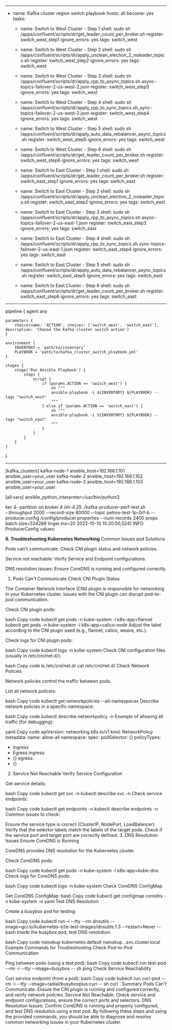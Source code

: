 ---
- name: Kafka cluster region switch playbook
  hosts: all
  become: yes
  tasks:
    - name: Switch to West Cluster - Step 1
      shell: sudo sh /apps/confluent/scripts/dr/get_leader_count_per_broker.sh
      register: switch_west_step1
      ignore_errors: yes
      tags: switch_west

    - name: Switch to West Cluster - Step 2
      shell: sudo sh /apps/confluent/scripts/dr/apply_unclean_election_2_noleader_topics.sh
      register: switch_west_step2
      ignore_errors: yes
      tags: switch_west

    - name: Switch to West Cluster - Step 3
      shell: sudo sh /apps/confluent/scripts/dr/apply_rpp_to_async_topics.sh async-topics-failover-2-us-west-2.json
      register: switch_west_step3
      ignore_errors: yes
      tags: switch_west

    - name: Switch to West Cluster - Step 4
      shell: sudo sh /apps/confluent/scripts/dr/apply_rpp_to_sync_topics.sh_sync-topics-failover-2-us-west-2.json
      register: switch_west_step4
      ignore_errors: yes
      tags: switch_west

    - name: Switch to West Cluster - Step 5
      shell: sudo sh /apps/confluent/scripts/dr/apply_auto_data_rebalancer_async_topics.sh
      register: switch_west_step5
      ignore_errors: yes
      tags: switch_west

    - name: Switch to West Cluster - Step 6
      shell: sudo sh /apps/confluent/scripts/dr/get_leader_count_per_broker.sh
      register: switch_west_step6
      ignore_errors: yes
      tags: switch_west

    - name: Switch to East Cluster - Step 1
      shell: sudo sh /apps/confluent/scripts/dr/get_leader_count_per_broker.sh
      register: switch_east_step1
      ignore_errors: yes
      tags: switch_east

    - name: Switch to East Cluster - Step 2
      shell: sudo sh /apps/confluent/scripts/dr/apply_unclean_election_2_noleader_topics.sh
      register: switch_east_step2
      ignore_errors: yes
      tags: switch_east

    - name: Switch to East Cluster - Step 3
      shell: sudo sh /apps/confluent/scripts/dr/apply_rpp_to_async_topics.sh async-topics-failover-2-us-east-1.json
      register: switch_east_step3
      ignore_errors: yes
      tags: switch_east

    - name: Switch to East Cluster - Step 4
      shell: sudo sh /apps/confluent/scripts/dr/apply_rpp_to_sync_topics.sh sync-topics-failover-2-us-east-1.json
      register: switch_east_step4
      ignore_errors: yes
      tags: switch_east

    - name: Switch to East Cluster - Step 5
      shell: sudo sh /apps/confluent/scripts/dr/apply_auto_data_rebalancer_async_topics.sh
      register: switch_east_step5
      ignore_errors: yes
      tags: switch_east

    - name: Switch to East Cluster - Step 6
      shell: sudo sh /apps/confluent/scripts/dr/get_leader_count_per_broker.sh
      register: switch_east_step6
      ignore_errors: yes
      tags: switch_east
---------

pipeline {
    agent any

    parameters {
        choice(name: 'ACTION', choices: ['switch_west', 'switch_east'], description: 'Choose the Kafka cluster switch action')
    }

    environment {
        INVENTORY = 'path/to/inventory'
        PLAYBOOK = 'path/to/kafka_cluster_switch_playbook.yml'
    }

    stages {
        stage('Run Ansible Playbook') {
            steps {
                script {
                    if (params.ACTION == 'switch_west') {
                        sh """
                        ansible-playbook -i ${INVENTORY} ${PLAYBOOK} --tags "switch_west"
                        """
                    } else if (params.ACTION == 'switch_east') {
                        sh """
                        ansible-playbook -i ${INVENTORY} ${PLAYBOOK} --tags "switch_east"
                        """
                    }
                }
            }
        }
    }
}

----

[kafka_clusters]
kafka-node-1 ansible_host=192.168.1.101 ansible_user=your_user
kafka-node-2 ansible_host=192.168.1.102 ansible_user=your_user
kafka-node-3 ansible_host=192.168.1.103 ansible_user=your_user

[all:vars]
ansible_python_interpreter=/usr/bin/python3





ker 4- partition on broker 4
ish-4.25 ./kafka-producer-perf-test.sh -.throughput 2000 --record-size 80000 --topic petros-test-1p-0rf-b --producer.config /config/producer.properties --num-records 2400
props batch.size=524288 linger.ms=20
2022-10-10 15:20:50,024] INFO ProducerConfig values:


**6. Troubleshooting Kubernetes Networking**
Common Issues and Solutions

Pods can't communicate: Check CNI plugin status and network policies.

Service not reachable: Verify Service and Endpoint configurations.

DNS resolution issues: Ensure CoreDNS is running and configured correctly.


1. Pods Can't Communicate
Check CNI Plugin Status

The Container Network Interface (CNI) plugin is responsible for networking in your Kubernetes cluster. Issues with the CNI plugin can disrupt pod-to-pod communication.

Check CNI plugin pods:

bash
Copy code
kubectl get pods -n kube-system -l k8s-app=flannel
kubectl get pods -n kube-system -l k8s-app=calico-node
Adjust the label according to the CNI plugin used (e.g., flannel, calico, weave, etc.).

Check logs for CNI plugin pods:

bash
Copy code
kubectl logs -n kube-system <cni-pod-name>
Check CNI configuration files (usually in /etc/cni/net.d/):

bash
Copy code
ls /etc/cni/net.d/
cat /etc/cni/net.d/<cni-config-file>
Check Network Policies

Network policies control the traffic between pods.

List all network policies:

bash
Copy code
kubectl get networkpolicies --all-namespaces
Describe network policies in a specific namespace:

bash
Copy code
kubectl describe networkpolicy -n <namespace>
Example of allowing all traffic (for debugging):

yaml
Copy code
apiVersion: networking.k8s.io/v1
kind: NetworkPolicy
metadata:
  name: allow-all
  namespace: <namespace>
spec:
  podSelector: {}
  policyTypes:
  - Ingress
  - Egress
  ingress:
  - {}
  egress:
  - {}
2. Service Not Reachable
Verify Service Configuration

Get service details:

bash
Copy code
kubectl get svc -n <namespace>
kubectl describe svc <service-name> -n <namespace>
Check service endpoints:

bash
Copy code
kubectl get endpoints -n <namespace>
kubectl describe endpoints <service-name> -n <namespace>
Common issues to check:

Ensure the service type is correct (ClusterIP, NodePort, LoadBalancer).
Verify that the selector labels match the labels of the target pods.
Check if the service port and target port are correctly defined.
3. DNS Resolution Issues
Ensure CoreDNS is Running

CoreDNS provides DNS resolution for the Kubernetes cluster.

Check CoreDNS pods:

bash
Copy code
kubectl get pods -n kube-system -l k8s-app=kube-dns
Check logs for CoreDNS pods:

bash
Copy code
kubectl logs -n kube-system <coredns-pod-name>
Check CoreDNS ConfigMap

Get CoreDNS ConfigMap:
bash
Copy code
kubectl get configmap coredns -n kube-system -o yaml
Test DNS Resolution

Create a busybox pod for testing:

bash
Copy code
kubectl run -i --tty --rm dnsutils --image=gcr.io/kubernetes-e2e-test-images/dnsutils:1.3 --restart=Never -- bash
Inside the busybox pod, test DNS resolution:

bash
Copy code
nslookup kubernetes.default
nslookup <service-name>.<namespace>.svc.cluster.local
Example Commands for Troubleshooting
Check Pod-to-Pod Communication

Ping between pods (using a test pod):
bash
Copy code
kubectl run test-pod --rm -i --tty --image=busybox -- sh
ping <target-pod-ip>
Check Service Reachability

Curl service endpoint (from a pod):
bash
Copy code
kubectl run curl-pod --rm -i --tty --image=radial/busyboxplus:curl -- sh
curl <service-ip>:<port>
Summary
Pods Can't Communicate: Ensure the CNI plugin is running and configured correctly, and verify network policies.
Service Not Reachable: Check service and endpoint configurations, ensure the correct ports and selectors.
DNS Resolution Issues: Confirm CoreDNS is running and properly configured, and test DNS resolution using a test pod.
By following these steps and using the provided commands, you should be able to diagnose and resolve common networking issues in your Kubernetes cluster.





